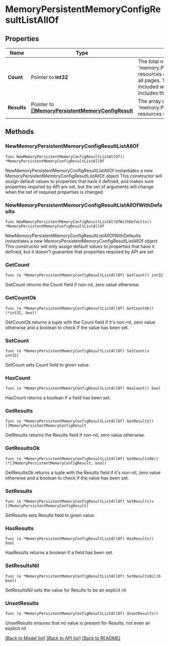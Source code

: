 # MemoryPersistentMemoryConfigResultListAllOf

## Properties

Name | Type | Description | Notes
------------ | ------------- | ------------- | -------------
**Count** | Pointer to **int32** | The total number of &#39;memory.PersistentMemoryConfigResult&#39; resources matching the request, accross all pages. The &#39;Count&#39; attribute is included when the HTTP GET request includes the &#39;$inlinecount&#39; parameter. | [optional] 
**Results** | Pointer to [**[]MemoryPersistentMemoryConfigResult**](MemoryPersistentMemoryConfigResult.md) | The array of &#39;memory.PersistentMemoryConfigResult&#39; resources matching the request. | [optional] 

## Methods

### NewMemoryPersistentMemoryConfigResultListAllOf

`func NewMemoryPersistentMemoryConfigResultListAllOf() *MemoryPersistentMemoryConfigResultListAllOf`

NewMemoryPersistentMemoryConfigResultListAllOf instantiates a new MemoryPersistentMemoryConfigResultListAllOf object
This constructor will assign default values to properties that have it defined,
and makes sure properties required by API are set, but the set of arguments
will change when the set of required properties is changed

### NewMemoryPersistentMemoryConfigResultListAllOfWithDefaults

`func NewMemoryPersistentMemoryConfigResultListAllOfWithDefaults() *MemoryPersistentMemoryConfigResultListAllOf`

NewMemoryPersistentMemoryConfigResultListAllOfWithDefaults instantiates a new MemoryPersistentMemoryConfigResultListAllOf object
This constructor will only assign default values to properties that have it defined,
but it doesn't guarantee that properties required by API are set

### GetCount

`func (o *MemoryPersistentMemoryConfigResultListAllOf) GetCount() int32`

GetCount returns the Count field if non-nil, zero value otherwise.

### GetCountOk

`func (o *MemoryPersistentMemoryConfigResultListAllOf) GetCountOk() (*int32, bool)`

GetCountOk returns a tuple with the Count field if it's non-nil, zero value otherwise
and a boolean to check if the value has been set.

### SetCount

`func (o *MemoryPersistentMemoryConfigResultListAllOf) SetCount(v int32)`

SetCount sets Count field to given value.

### HasCount

`func (o *MemoryPersistentMemoryConfigResultListAllOf) HasCount() bool`

HasCount returns a boolean if a field has been set.

### GetResults

`func (o *MemoryPersistentMemoryConfigResultListAllOf) GetResults() []MemoryPersistentMemoryConfigResult`

GetResults returns the Results field if non-nil, zero value otherwise.

### GetResultsOk

`func (o *MemoryPersistentMemoryConfigResultListAllOf) GetResultsOk() (*[]MemoryPersistentMemoryConfigResult, bool)`

GetResultsOk returns a tuple with the Results field if it's non-nil, zero value otherwise
and a boolean to check if the value has been set.

### SetResults

`func (o *MemoryPersistentMemoryConfigResultListAllOf) SetResults(v []MemoryPersistentMemoryConfigResult)`

SetResults sets Results field to given value.

### HasResults

`func (o *MemoryPersistentMemoryConfigResultListAllOf) HasResults() bool`

HasResults returns a boolean if a field has been set.

### SetResultsNil

`func (o *MemoryPersistentMemoryConfigResultListAllOf) SetResultsNil(b bool)`

 SetResultsNil sets the value for Results to be an explicit nil

### UnsetResults
`func (o *MemoryPersistentMemoryConfigResultListAllOf) UnsetResults()`

UnsetResults ensures that no value is present for Results, not even an explicit nil

[[Back to Model list]](../README.md#documentation-for-models) [[Back to API list]](../README.md#documentation-for-api-endpoints) [[Back to README]](../README.md)


